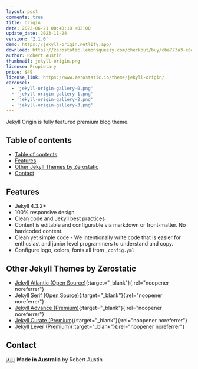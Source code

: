 ```yaml
---
layout: post
comments: true
title: Origin
date: 2022-06-21 00:40:18 +02:00
update_date: 2023-11-24
version: '2.1.0'
demo: https://jekyll-origin.netlify.app/
download: https://zerostatic.lemonsqueezy.com/checkout/buy/cba773a3-e6e5-4780-862d-6ed3db7508e3
author: Robert Austin
thumbnail: jekyll-origin.png
license: Propietary
price: $49
license_link: https://www.zerostatic.io/theme/jekyll-origin/
carousel:
  - 'jekyll-origin-gallery-0.png'
  - 'jekyll-origin-gallery-1.png'
  - 'jekyll-origin-gallery-2.png'
  - 'jekyll-origin-gallery-3.png'
---
```


Jekyll Origin is fully featured premium blog theme.

## Table of contents

- [Table of contents](#table-of-contents)
- [Features](#features)
- [Other Jekyll Themes by Zerostatic](#other-jekyll-themes-by-zerostatic)
- [Contact](#contact)

## Features

- Jekyll 4.3.2+
- 100% responsive design
- Clean code and Jekyll best practices
- Content is editable and configurable via markdown or front-matter. No hardcoded content.
- Clean yet simple code - We intentionally write code that is easier for enthusiast and junior level programmers to understand and copy.
- Configure logo, colors, fonts all from `_config.yml`

## Other Jekyll Themes by Zerostatic

- [Jekyll Atlantic (Open Source)](https://www.zerostatic.io/theme/jekyll-atlantic/){:target="_blank"}{:rel="noopener noreferrer"}
- [Jekyll Serif (Open Source)](https://www.zerostatic.io/theme/jekyll-serif/){:target="_blank"}{:rel="noopener noreferrer"}
- [Jekyll Advance (Premium)](https://www.zerostatic.io/theme/jekyll-advance/){:target="_blank"}{:rel="noopener noreferrer"}
- [Jekyll Curate (Premium)](https://www.zerostatic.io/theme/jekyll-curate/){:target="_blank"}{:rel="noopener noreferrer"}
- [Jekyll Lever (Premium)](https://www.zerostatic.io/theme/jekyll-lever/){:target="_blank"}{:rel="noopener noreferrer"}

## Contact

🇦🇺 **Made in Australia** by Robert Austin
